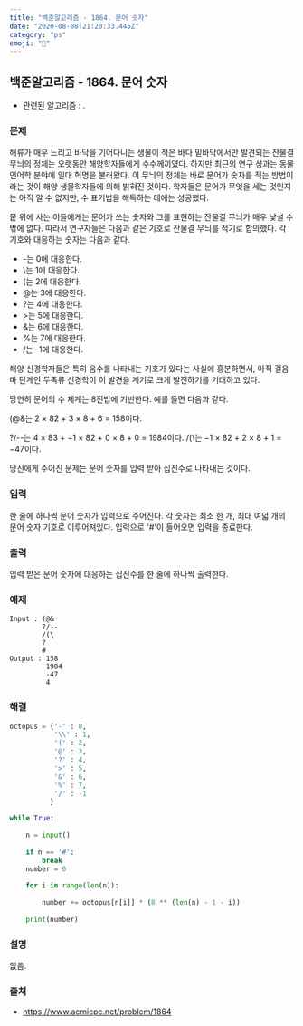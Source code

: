 ```yaml
---
title: "백준알고리즘 - 1864. 문어 숫자"
date: "2020-08-08T21:20:33.445Z"
category: "ps"
emoji: "🐙"
---
```


## 백준알고리즘 - 1864. 문어 숫자

- 관련된 알고리즘 : .

### 문제

해류가 매우 느리고 바닥을 기어다니는 생물이 적은 바다 밑바닥에서만 발견되는 잔물결 무늬의 정체는 오랫동안 해양학자들에게 수수께끼였다. 하지만 최근의 연구 성과는 동물 언어학 분야에 일대 혁명을 불러왔다. 이 무늬의 정체는 바로 문어가 숫자를 적는 방법이라는 것이 해양 생물학자들에 의해 밝혀진 것이다. 학자들은 문어가 무엇을 세는 것인지는 아직 알 수 없지만, 수 표기법을 해독하는 데에는 성공했다.

뭍 위에 사는 이들에게는 문어가 쓰는 숫자와 그를 표현하는 잔물결 무늬가 매우 낯설 수밖에 없다. 따라서 연구자들은 다음과 같은 기호로 잔물결 무늬를 적기로 합의했다. 각 기호와 대응하는 숫자는 다음과 같다.

- -는 0에 대응한다.
- \는 1에 대응한다.
- (는 2에 대응한다.
- @는 3에 대응한다.
- ?는 4에 대응한다.
- \>는 5에 대응한다.
- &는 6에 대응한다.
- %는 7에 대응한다.
- /는 -1에 대응한다.

해양 신경학자들은 특히 음수를 나타내는 기호가 있다는 사실에 흥분하면서, 아직 걸음마 단계인 두족류 신경학이 이 발견을 계기로 크게 발전하기를 기대하고 있다.

당연히 문어의 수 체계는 8진법에 기반한다. 예를 들면 다음과 같다.

(@&는 2 × 82 + 3 × 8 + 6 = 158이다.

?/--는 4 × 83 + −1 × 82 + 0 × 8 + 0 = 1984이다.
/(\는 −1 × 82 + 2 × 8 + 1 = −47이다.

당신에게 주어진 문제는 문어 숫자를 입력 받아 십진수로 나타내는 것이다.

### 입력

한 줄에 하나씩 문어 숫자가 입력으로 주어진다. 각 숫자는 최소 한 개, 최대 여덟 개의 문어 숫자 기호로 이루어져있다. 입력으로 '#'이 들어오면 입력을 종료한다.

### 출력

입력 받은 문어 숫자에 대응하는 십진수를 한 줄에 하나씩 출력한다.

### 예제

```
Input : (@&
        ?/--
        /(\
        ?
        #
Output : 158
         1984
         -47
         4
```

### 해결 

```python
octopus = {'-' : 0,
           '\\' : 1,
           '(' : 2,
           '@' : 3,
           '?' : 4,
           '>' : 5,
           '&' : 6,
           '%' : 7,
           '/' : -1
          }

while True:
    
    n = input()
    
    if n == '#':
        break
    number = 0
    
    for i in range(len(n)):
        
        number += octopus[n[i]] * (8 ** (len(n) - 1 - i))
    
    print(number)

```

### 설명

없음.

### 출처

- https://www.acmicpc.net/problem/1864
